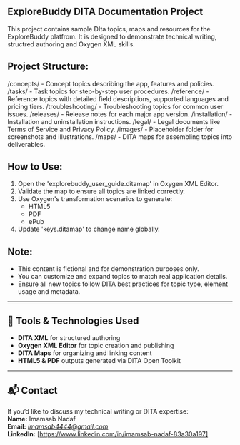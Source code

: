 ExploreBuddy DITA Documentation Project
---------------------------------------

This project contains sample DIta topics, maps and resources for the ExploreBuddy platfrom.
It is designed to demonstrate technical writing, structred authoring and Oxygen XML skills.

Project Structure:
------------------
/concepts/	   - Concept topics describing the app, features and policies. 
/tasks/		   - Task topics for step-by-step user procedures.
/reference/	   - Reference topics with detailed field descriptions, supported languages and pricing tiers.
/troubleshooting/  - Troubleshooting topics for common user issues.
/releases/	   - Release notes for each major app version.
/installation/     - Installation and uninstallation instructions.
/legal/		   - Legal documents like Terms of Service and Privacy Policy.
/images/	   - Placeholder folder for screenshots and illustrations.
/maps/		   - DITA maps for assembling topics into deliverables.

How to Use:
-----------
1. Open the 'explorebuddy_user_guide.ditamap' in Oxygen XML Editor.
2. Validate the map to ensure all topics are linked correctly.
3. Use Oxygen's transformation scenarios to generate:
	- HTML5
	- PDF
	- ePub
4. Update <ph keyref="product-name"/> 'keys.ditamap' to change name globally.

Note:
-----
- This content is fictional and for demonstration purposes only.
- You can customize and expand topics to match real application details.
- Ensure all new topics follow DITA best practices for topic type, element usage and metadata.
---

## 🚀 Tools & Technologies Used

- **DITA XML** for structured authoring
- **Oxygen XML Editor** for topic creation and publishing
- **DITA Maps** for organizing and linking content
- **HTML5 & PDF** outputs generated via DITA Open Toolkit

---

## 📬 Contact

If you’d like to discuss my technical writing or DITA expertise:  
**Name:** Imamsab Nadaf  
**Email:** *imamsab4444@gmail.com*  
**LinkedIn:** [https://www.linkedin.com/in/imamsab-nadaf-83a30a197]
